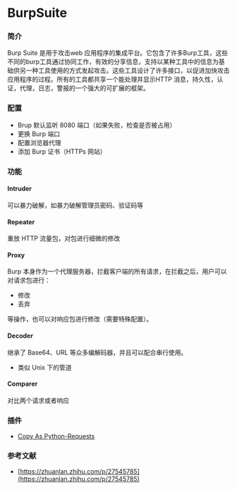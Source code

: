 # BurpSuite

### 简介

Burp Suite 是用于攻击web 应用程序的集成平台。它包含了许多Burp工具，这些不同的burp工具通过协同工作，有效的分享信息，支持以某种工具中的信息为基础供另一种工具使用的方式发起攻击。这些工具设计了许多接口，以促进加快攻击应用程序的过程。所有的工具都共享一个能处理并显示HTTP 消息，持久性，认证，代理，日志，警报的一个强大的可扩展的框架。

### 配置

* Brup 默认监听 8080 端口（如果失败，检查是否被占用）
* 更换 Burp 端口
* 配置浏览器代理
* 添加 Burp 证书（HTTPs 网站）

### 功能

#### Intruder

可以暴力破解，如暴力破解管理员密码、验证码等

#### Repeater

重放 HTTP 流量包，对包进行细微的修改

#### Proxy

Burp 本身作为一个代理服务器，拦截客户端的所有请求，在拦截之后，用户可以对请求包进行：

* 修改
* 丢弃

等操作，也可以对响应包进行修改（需要特殊配置）。

#### Decoder

继承了 Base64、URL 等众多编解码器，并且可以配合串行使用。

* 类似 Unix 下的管道

#### Comparer

对比两个请求或者响应

### 插件

* [Copy As Python-Requests](https://github.com/portswigger/copy-as-python-requests)

### 参考文献

* [https://zhuanlan.zhihu.com/p/27545785](https://zhuanlan.zhihu.com/p/27545785)

